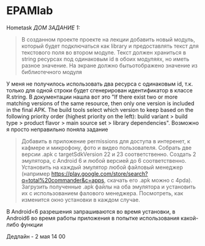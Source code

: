 # EPAMlab
Hometask
*ДОМ ЗАДАНИЕ 1:*
>В созданном проекте проекте на лекции добавить новый модуль, который будет подключаться как library и предоставлять текст для текстового 
поля во втором модуле. Текст должен храниться в string ресурсах под одинаковым id в обоих модуляях, но иметь разное значение. На экране должно бытьотображено значение из библиотечного модуля
 
У меня не получилось использовать два ресурса с одинаковым id, т.к. только для одной строки будет сгенерирован идентификатор в классе R.string. В документации нашла вот это "If there exist two or more matching versions of the same resource, then only one version is included in the final APK. The build tools select which version to keep based on the following priority order (highest priority on the left): build variant > build type > product flavor > main source set > library dependencies". 
Возможно я просто неправильно поняла задание 
 
>Добавить в приложение permissions для доступа в интеренет, к кафмере и микрофону, фото и видео пользователя. 
Собрать две версии .apk с targetSdkVersion 22 и 23 соответственно.
Создать 2 эмулятора, с Android 6 и любой версией до 6 соответственно. 
Установить на каждый эмулятор любой файловый менеджер (например https://play.google.com/store/search?q=total%20commander&c=apps, скачать его .apk 
можно с 4pda).
Загрузить полученные .apk файлы на оба эмулятора и установить их с использованием фалового менеджера. Посмотреть, как изменится окно 
установки в каждом случае. 

В Android<6 разрешения запрашиваются во время установки, в Android6 во время работы приложения в попытке использования какой-либо функции

Дедлайн - 2 мая 14 00
